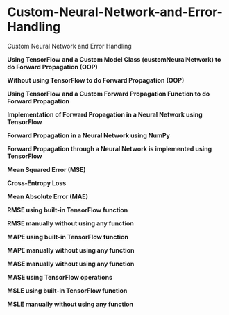 # Custom-Neural-Network-and-Error-Handling
Custom Neural Network and Error Handling

**Using TensorFlow and a Custom Model Class (customNeuralNetwork) to do Forward Propagation (OOP)**

**Without using TensorFlow to do Forward Propagation (OOP)**

**Using TensorFlow and a Custom Forward Propagation Function to do Forward Propagation**

**Implementation of Forward Propagation in a Neural Network using TensorFlow**

**Forward Propagation in a Neural Network using NumPy**

**Forward Propagation through a Neural Network is implemented using TensorFlow**

**Mean Squared Error (MSE)**

**Cross-Entropy Loss**

**Mean Absolute Error (MAE)**

**RMSE using built-in TensorFlow function**

**RMSE manually without using any function**

**MAPE using built-in TensorFlow function**

**MAPE manually without using any function**

**MASE manually without using any function**

**MASE using TensorFlow operations**

**MSLE using built-in TensorFlow function**

**MSLE manually without using any function**


